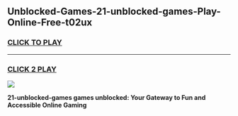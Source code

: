 
## Unblocked-Games-21-unblocked-games-Play-Online-Free-t02ux
<h3>
<a href="https://premium76.site?title=21-unblocked-games&ref=26A">CLICK TO PLAY</a></h3>
<hr>

<h3>
<a href="https://premium76.site?title=21-unblocked-games&ref=26A">CLICK 2 PLAY</a>
  
</h3>

<a href="https://premium76.site?title=21-unblocked-games&ref=26A"><img src="https://clearcache.store/games.png"></a>


**21-unblocked-games games unblocked: Your Gateway to Fun and Accessible Online Gaming**
